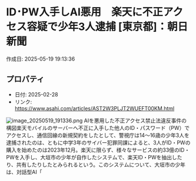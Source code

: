 # ID･PW入手しAI悪用　楽天に不正アクセス容疑で少年3人逮捕 [東京都]：朝日新聞

作成日: 2025-05-19 19:13:36

## プロパティ

- 日付: 2025-02-28
- リンク: https://www.asahi.com/articles/AST2W3PLJT2WUEFT00KM.html

![image_20250519_191336.png](../assets/image_20250519_191336.png)
AIを悪用した不正アクセス禁止法違反事件の構図楽天モバイルのサーバーへ不正に入手した他人のID・パスワード（PW）でアクセスし、通信回線の新規契約をしたとして、警視庁は14～16歳の少年3人を逮捕されたのは、ともに中学3年のサイバー犯罪同課によると、3人がID・PWの購入を始めたのは2023年12月。楽天に限らず、様々なサービスの約33億のID・PWを入手し、大垣市の少年が自作したシステムで、楽天ID・PWを抽出したり、共有したりしたとみられるという。このシステムについて、大垣市の少年は、対話型AI「